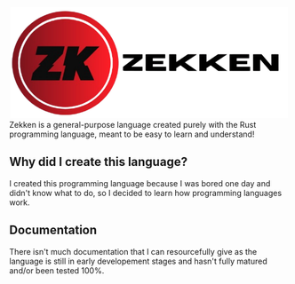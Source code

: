 <div style="text-align: center;">
    <img src="images/Zekken_Lang_Logo.png" alt="Zekken Logo" style="width: 500px; height: 200px; text-align: center;" />
</div>
Zekken is a general-purpose language created purely with the Rust programming language, meant to be easy to learn and understand!

## Why did I create this language?
I created this programming language because I was bored one day and didn't know what to do, so I decided to learn how programming languages work.

## Documentation
There isn't much documentation that I can resourcefully give as the language is still in early developement stages and hasn't fully matured and/or been tested 100%.